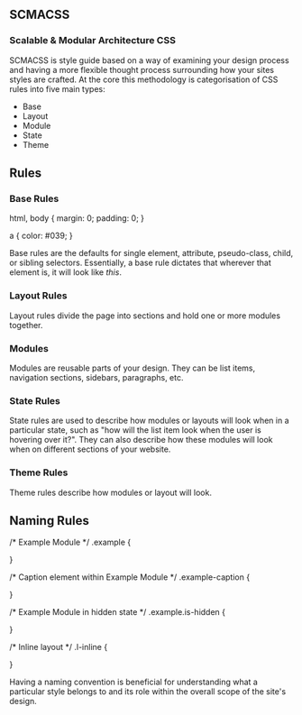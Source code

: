 ## SCMACSS

### Scalable & Modular Architecture CSS

SCMACSS is style guide based on a way of examining your design process and having a more flexible thought process surrounding how your sites styles are crafted. At the core this methodology is categorisation of CSS rules into five main types:

* Base
* Layout
* Module
* State
* Theme

## Rules

### Base Rules

<prism language='css'>
  html, body {
    margin: 0;
    padding: 0;
  }

  a {
    color: #039;
  }
</prism>

Base rules are the defaults for single element, attribute, pseudo-class, child, or sibling selectors. Essentially, a base rule dictates that wherever that element is, it will look like *this*.

### Layout Rules

Layout rules divide the page into sections and hold one or more modules together.

### Modules

Modules are reusable parts of your design. They can be list items, navigation sections, sidebars, paragraphs, etc.

### State Rules

State rules are used to describe how modules or layouts will look when in a particular state, such as "how will the list item look when the user is  hovering over it?". They can also describe how these modules will look when on different sections of your website.

### Theme Rules

Theme rules describe how modules or layout will look.

## Naming Rules

<prism language='css'>
  /* Example Module */
  .example {

  }

  /* Caption element within Example Module */
  .example-caption {

  }

  /* Example Module in hidden state */
  .example.is-hidden {

  }

  /* Inline layout */
  .l-inline {

  }
</prism>

Having a naming convention is beneficial for understanding what a particular style belongs to and its role within the overall scope of the site's design.
